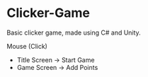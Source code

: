 # Clicker-Game
Basic clicker game, made using C# and Unity.<br>

Mouse (Click)<br>
- Title Screen -> Start Game<br>
- Game Screen -> Add Points<br>
<br><br>

